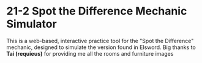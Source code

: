 # 21-2 Spot the Difference Mechanic Simulator

This is a web-based, interactive practice tool for the "Spot the Difference" mechanic, designed to simulate the version found in Elsword. 
Big thanks to **Tai (requieus)** for providing me all the rooms and furniture images 
